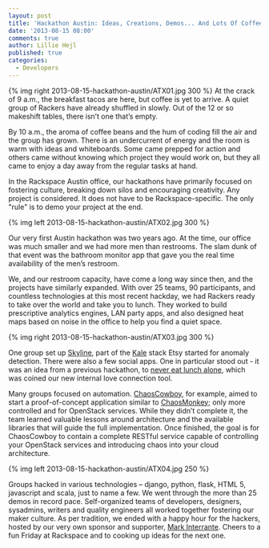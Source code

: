 ```yaml
---
layout: post
title: 'Hackathon Austin: Ideas, Creations, Demos... And Lots Of Coffee'
date: '2013-08-15 08:00'
comments: true
author: Lillie Hejl
published: true
categories:
  - Developers
---
```

{% img right 2013-08-15-hackathon-austin/ATX01.jpg 300 %}
At the crack of 9 a.m., the breakfast tacos are here, but coffee is yet to arrive. A quiet group of Rackers have already shuffled in slowly. Out of the 12 or so makeshift tables, there isn’t one that’s empty.

By 10 a.m., the aroma of coffee beans and the hum of coding fill the air and the group has grown. There is an undercurrent of energy and the room is warm with ideas and whiteboards.  Some came prepped for action and others came without knowing which project they would work on, but they all came to enjoy a day away from the regular tasks at hand. <!-- more -->

In the Rackspace Austin office, our hackathons have primarily focused on fostering culture, breaking down silos and encouraging creativity. Any project is considered. It does not have to be Rackspace-specific. The only "rule" is to demo your project at the end.

{% img left 2013-08-15-hackathon-austin/ATX02.jpg 300 %}

Our very first Austin hackathon was two years ago. At the time, our office was much smaller and we had more men than restrooms. The slam dunk of that event was the bathroom monitor app that gave you the real time availability of the men’s restroom. 

We, and our restroom capacity, have come a long way since then, and the projects have similarly expanded. With over 25 teams, 90 participants, and countless technologies at this most recent hackday, we had Rackers ready to take over the world and take you to lunch. They worked to build prescriptive analytics engines, LAN party apps, and also designed heat maps based on noise in the office to help you find a quiet space. 

{% img right 2013-08-15-hackathon-austin/ATX03.jpg 300 %}

One group set up [Skyline][1], part of the [Kale][2] stack Etsy started for anomaly detection. There were also a few social apps. One in particular stood out - it was an idea from a previous hackathon, to [never eat lunch alone][3], which was coined our new internal love connection tool. 

Many groups focused on automation. [ChaosCowboy][4], for example, aimed to start a proof-of-concept application similar to [ChaosMonkey][5]; only more controlled and for OpenStack services.  While they didn’t complete it, the team learned valuable lessons around architecture and the available libraries that will guide the full implementation.  Once finished, the goal is for ChaosCowboy to contain a complete RESTful service capable of controlling your OpenStack services and introducing chaos into your cloud architecture.

{% img left 2013-08-15-hackathon-austin/ATX04.jpg 250 %}

Groups hacked in various technologies – django, python, flask, HTML 5, javascript and scala, just to name a few. We went through the more than 25 demos in record pace. Self-organized teams of developers, designers, sysadmins, writers and quality engineers all worked together fostering our maker culture.  As per tradition, we ended with a happy hour for the hackers, hosted by our very own sponsor and supporter, [Mark Interrante][6]. Cheers to a fun Friday at Rackspace and to cooking up ideas for the next one. 

[1]: https://github.com/etsy/skyline
[2]: https://codeascraft.com/2013/06/11/introducing-kale/
[3]: https://amzn.com/0385512058
[4]: https://github.com/rackerlabs/ChaosCowboy
[5]: https://github.com/Netflix/SimianArmy
[6]: https://www.rackspace.com/information/leadership/minterrante/